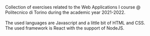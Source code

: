 Collection of exercises related to the Web Applications I course @ Politecnico di Torino during the academic year 2021-2022. \
\
The used languages are Javascript and a little bit of HTML and CSS. \
The used framework is React with the support of NodeJS.
